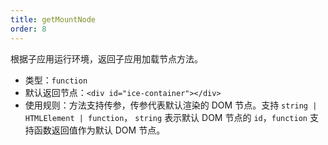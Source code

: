 ```yaml
---
title: getMountNode
order: 8
---
```


根据子应用运行环境，返回子应用加载节点方法。

- 类型：`function`
- 默认返回节点：`<div id="ice-container"></div>`
- 使用规则：方法支持传参，传参代表默认渲染的 DOM 节点。支持 `string | HTMLElement | function`， `string` 表示默认 DOM 节点的 `id`，`function` 支持函数返回值作为默认 DOM 节点。
